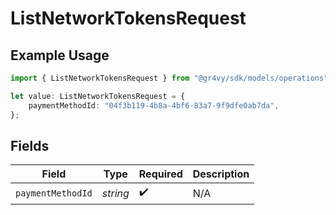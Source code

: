 # ListNetworkTokensRequest

## Example Usage

```typescript
import { ListNetworkTokensRequest } from "@gr4vy/sdk/models/operations";

let value: ListNetworkTokensRequest = {
    paymentMethodId: "04f3b119-4b8a-4bf6-83a7-9f9dfe0ab7da",
};
```

## Fields

| Field              | Type               | Required           | Description        |
| ------------------ | ------------------ | ------------------ | ------------------ |
| `paymentMethodId`  | *string*           | :heavy_check_mark: | N/A                |